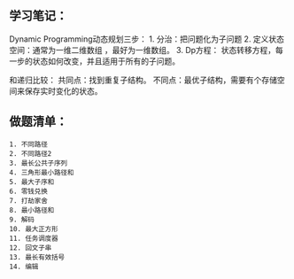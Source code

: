 ## 学习笔记：
Dynamic Programming动态规划三步：
		1. 分治：把问题化为子问题
		2. 定义状态空间：通常为一维二维数组 ，最好为一维数组。
		3. Dp方程： 状态转移方程，每一步的状态如何改变，并且适用于所有的子问题。

和递归比较：
	共同点：找到重复子结构。
	不同点：最优子结构，需要有个存储空间来保存实时变化的状态。


## 做题清单：
	1. 不同路径
	2. 不同路径2
	3. 最长公共子序列
	4. 三角形最小路径和
	5. 最大子序和
	6. 零钱兑换
	7. 打劫家舍
	8. 最小路径和
	9. 解码
	10. 最大正方形
	11. 任务调度器
	12. 回文子串
	13. 最长有效括号
	14. 编辑